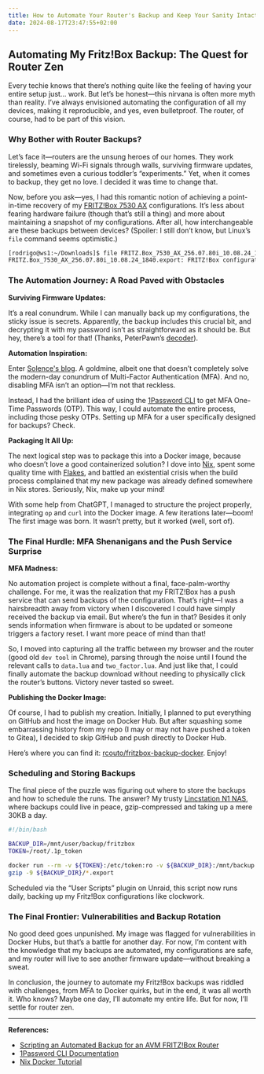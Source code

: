 ```yaml
---
title: How to Automate Your Router's Backup and Keep Your Sanity Intact
date: 2024-08-17T23:47:55+02:00
---
```

## Automating My Fritz!Box Backup: The Quest for Router Zen

Every techie knows that there’s nothing quite like the feeling of having your entire setup just... work. But let’s be honest—this nirvana is often more myth than reality. I’ve always envisioned automating the configuration of all my devices, making it reproducible, and yes, even bulletproof. The router, of course, had to be part of this vision.

### Why Bother with Router Backups?

Let’s face it—routers are the unsung heroes of our homes. They work tirelessly, beaming Wi-Fi signals through walls, surviving firmware updates, and sometimes even a curious toddler’s “experiments.” Yet, when it comes to backup, they get no love. I decided it was time to change that.

Now, before you ask—yes, I had this romantic notion of achieving a point-in-time recovery of my [FRITZ!Box 7530 AX](https://en.avm.de/products/fritzbox/fritzbox-7530-ax/) configurations. It’s less about fearing hardware failure (though that’s still a thing) and more about maintaining a snapshot of my configurations. After all, how interchangeable are these backups between devices? (Spoiler: I still don’t know, but Linux’s `file` command seems optimistic.)

```bash
[rodrigo@ws1:~/Downloads]$ file FRITZ.Box_7530_AX_256.07.80i_10.08.24_1840.export 
FRITZ.Box_7530_AX_256.07.80i_10.08.24_1840.export: FRITZ!Box configuration backup of 7530, firmware version 256.07.80, oem avme, language en, Sat Aug 10 18:40:03 2024
```

### The Automation Journey: A Road Paved with Obstacles

**Surviving Firmware Updates:**

It’s a real conundrum. While I can manually back up my configurations, the sticky issue is secrets. Apparently, the backup includes this crucial bit, and decrypting it with my password isn’t as straightforward as it should be. But hey, there’s a tool for that! (Thanks, PeterPawn’s [decoder](https://github.com/PeterPawn/decoder)).

**Automation Inspiration:**

Enter [Solence's blog](https://solence.de/2017/03/28/scripting-an-automated-backup-for-an-avm-fritzbox-router/). A goldmine, albeit one that doesn’t completely solve the modern-day conundrum of Multi-Factor Authentication (MFA). And no, disabling MFA isn’t an option—I’m not that reckless.

Instead, I had the brilliant idea of using the [1Password CLI](https://developer.1password.com/docs/cli/secrets-scripts/) to get MFA One-Time Passwords (OTP). This way, I could automate the entire process, including those pesky OTPs. Setting up MFA for a user specifically designed for backups? Check.

**Packaging It All Up:**

The next logical step was to package this into a Docker image, because who doesn’t love a good containerized solution? I dove into [Nix](https://nix.dev/tutorials/nixos/building-and-running-docker-images.html), spent some quality time with [Flakes](https://nixos.wiki/wiki/Flakes), and battled an existential crisis when the build process complained that my new package was already defined somewhere in Nix stores. Seriously, Nix, make up your mind!

With some help from ChatGPT, I managed to structure the project properly, integrating `op` and `curl` into the Docker image. A few iterations later—boom! The first image was born. It wasn’t pretty, but it worked (well, sort of).

### The Final Hurdle: MFA Shenanigans and the Push Service Surprise

**MFA Madness:**

No automation project is complete without a final, face-palm-worthy challenge. For me, it was the realization that my FRITZ!Box has a push service that can send backups of the configuration. That’s right—I was a hairsbreadth away from victory when I discovered I could have simply received the backup via email. But where’s the fun in that? Besides it only sends information when firmware is about to be updated or someone triggers a factory reset. I want more peace of mind than that!

So, I moved into capturing all the traffic between my browser and the router (good old `dev tool` in Chrome), parsing through the noise until I found the relevant calls to `data.lua` and `two_factor.lua`. And just like that, I could finally automate the backup download without needing to physically click the router’s buttons. Victory never tasted so sweet.

**Publishing the Docker Image:**

Of course, I had to publish my creation. Initially, I planned to put everything on GitHub and host the image on Docker Hub. But after squashing some embarrassing history from my repo (I may or may not have pushed a token to Gitea), I decided to skip GitHub and push directly to Docker Hub.

Here’s where you can find it: [rcouto/fritzbox-backup-docker](https://hub.docker.com/repository/docker/rcouto/fritzbox-backup-docker). Enjoy!
### Scheduling and Storing Backups

The final piece of the puzzle was figuring out where to store the backups and how to schedule the runs. The answer? My trusty [Lincstation N1 NAS](https://www.lincplustech.com/products/lincstation-n1-network-attached-storage), where backups could live in peace, gzip-compressed and taking up a mere 30KB a day. 

```bash
#!/bin/bash

BACKUP_DIR=/mnt/user/backup/fritzbox
TOKEN=/root/.1p_token

docker run --rm -v ${TOKEN}:/etc/token:ro -v ${BACKUP_DIR}:/mnt/backup:rw rcouto/fritzbox-backup-docker
gzip -9 ${BACKUP_DIR}/*.export
```

Scheduled via the “User Scripts” plugin on Unraid, this script now runs daily, backing up my Fritz!Box configurations like clockwork.

### The Final Frontier: Vulnerabilities and Backup Rotation

No good deed goes unpunished. My image was flagged for vulnerabilities in Docker Hubs, but that’s a battle for another day. For now, I’m content with the knowledge that my backups are automated, my configurations are safe, and my router will live to see another firmware update—without breaking a sweat.

In conclusion, the journey to automate my Fritz!Box backups was riddled with challenges, from MFA to Docker quirks, but in the end, it was all worth it. Who knows? Maybe one day, I’ll automate my entire life. But for now, I’ll settle for router zen.

---

**References:**

- [Scripting an Automated Backup for an AVM FRITZ!Box Router](https://solence.de/2017/03/28/scripting-an-automated-backup-for-an-avm-fritzbox-router/)
- [1Password CLI Documentation](https://developer.1password.com/docs/cli/secrets-scripts/)
- [Nix Docker Tutorial](https://nix.dev/tutorials/nixos/building-and-running-docker-images.html)